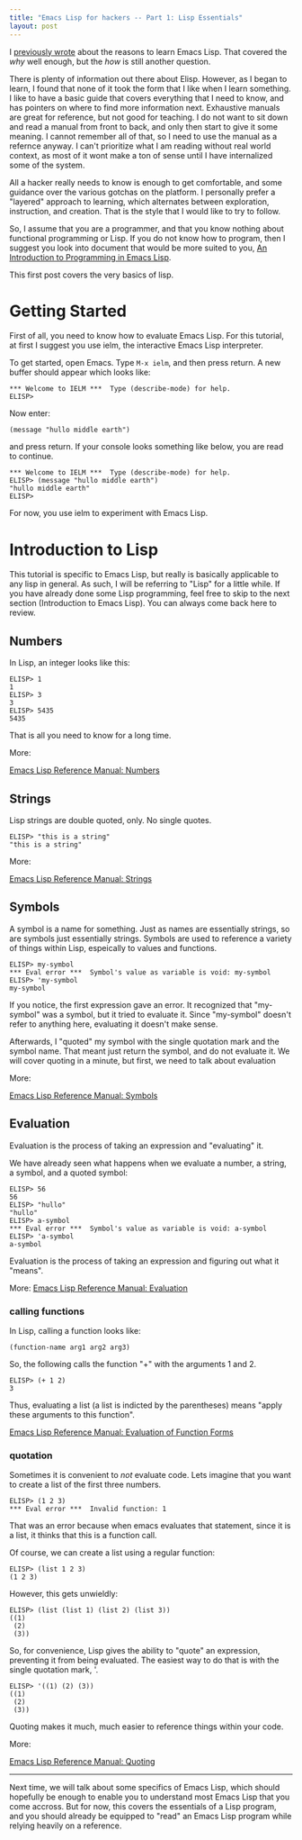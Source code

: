 ```yaml
---
title: "Emacs Lisp for hackers -- Part 1: Lisp Essentials"
layout: post
---
```


I [previously wrote]() about the reasons to learn Emacs Lisp. That covered
the _why_ well enough, but the _how_ is still another question.

There is plenty of information out there about Elisp. However, as I
began to learn, I found that none of it took the form that I like when
I learn something. I like to have a basic guide that covers everything
that I need to know, and has pointers on where to find more
information next. Exhaustive manuals are great for reference, but not
good for teaching. I do not want to sit
down and read a manual from front to back, and only then start to
give it some meaning. I cannot remember all of that, so I need to use
the manual as a refernce anyway. I can't prioritize what
I am reading without real world context, as most of it wont make a ton
of sense until I have internalized some of the system.

All a hacker really needs to know is enough to get
comfortable, and some guidance over the various gotchas on the
platform. I personally prefer a "layered" approach to
learning, which alternates between exploration, instruction, and
creation. That is the style that I would like to try to follow.  

So, I assume that you are a programmer, and that you know nothing
about functional programming or Lisp. If you do not know how to
program, then I suggest you look into document that would be more
suited to you, [An Introduction to Programming in Emacs
Lisp](http://www.gnu.org/software/emacs/emacs-lisp-intro/).  

This first post covers the very basics of lisp. 

# Getting Started #

First of all, you need to know how to evaluate Emacs Lisp. For this
tutorial, at first I suggest you use ielm, the interactive Emacs Lisp
interpreter. 

To get started, open Emacs. Type `M-x ielm`, and then press
return. A new buffer should appear which looks like: 

    *** Welcome to IELM ***  Type (describe-mode) for help.
    ELISP>

Now enter: 

    (message "hullo middle earth")

and press return. If your console looks something like below, you are
read to continue. 

    *** Welcome to IELM ***  Type (describe-mode) for help.
    ELISP> (message "hullo middle earth")
    "hullo middle earth"
    ELISP> 

For now, you use ielm to experiment with Emacs Lisp. 


# Introduction to Lisp #

This tutorial is specific to Emacs Lisp, but really is basically applicable to
any lisp in general. As such, I will be referring to "Lisp" for a
little while. If you have already done some Lisp programming,
feel free to skip to the next section (Introduction to Emacs
Lisp). You can always come back here to review.

## Numbers ##

In Lisp, an integer looks like this: 

    ELISP> 1
    1
    ELISP> 3
    3
    ELISP> 5435
    5435

That is all you need to know for a long time.

More:

[Emacs Lisp Reference Manual: Numbers](http://www.gnu.org/software/emacs/manual/html_node/elisp/Numbers.html#Numbers)



## Strings ##

Lisp strings are double quoted, only. No single quotes.

    ELISP> "this is a string"
    "this is a string"


More:

[Emacs Lisp Reference Manual: Strings](http://www.gnu.org/software/emacs/manual/html_node/elisp/Strings-and-Characters.html#Strings-and-Characters)


## Symbols ## 

A symbol is a name for something. Just as names are
essentially strings, so are symbols just essentially strings.
Symbols are used to reference a variety of things within Lisp,
espeically to values and functions. 

    ELISP> my-symbol
    *** Eval error ***  Symbol's value as variable is void: my-symbol
    ELISP> 'my-symbol
    my-symbol

If you notice, the first expression gave an error. It recognized that
"my-symbol" was a symbol, but it tried to evaluate it. Since
"my-symbol" doesn't refer to anything here, evaluating it doesn't make
sense. 

Afterwards, I "quoted" my symbol with the single quotation mark and
the symbol name. That meant just return the symbol, and do not
evaluate it. We will cover quoting in a minute, but first, we need to
talk about evaluation

More:

[Emacs Lisp Reference Manual: Symbols](http://www.gnu.org/software/emacs/manual/html_node/elisp/Symbols.html#Symbols)


## Evaluation ##

Evaluation is the process of taking an expression and "evaluating"
it. 

We have already seen what happens when we evaluate a number, 
a string, a symbol, and a quoted symbol: 

    ELISP> 56
    56
    ELISP> "hullo"
    "hullo"
    ELISP> a-symbol
    *** Eval error ***  Symbol's value as variable is void: a-symbol
    ELISP> 'a-symbol
    a-symbol

Evaluation is the process of taking an expression and figuring out
what it "means".

More: 
[Emacs Lisp Reference Manual: Evaluation](http://www.gnu.org/software/emacs/manual/html_node/elisp/Evaluation.html#Evaluation)


### calling functions ###

In Lisp, calling a function looks like: 

    (function-name arg1 arg2 arg3)

So, the following calls the function "+" with the arguments 1 and 2. 

    ELISP> (+ 1 2)
    3

Thus, evaluating a list (a list is indicted by the parentheses) means
"apply these arguments to this function". 

[Emacs Lisp Reference Manual: Evaluation of Function Forms](http://www.gnu.org/software/emacs/manual/html_node/elisp/Function-Forms.html#Function-Forms)

### quotation ###

Sometimes it is convenient to _not_ evaluate code. Lets imagine that you
want to create a list of the first three numbers.

    ELISP> (1 2 3)
    *** Eval error ***  Invalid function: 1

That was an error because when emacs evaluates that statement, since
it is a list, it thinks that this is a function call. 

Of course, we can create a list using a regular function: 

    ELISP> (list 1 2 3)
    (1 2 3)

However, this gets unwieldly: 

    ELISP> (list (list 1) (list 2) (list 3))
    ((1)
     (2)
     (3))

So, for convenience, Lisp gives the ability to "quote" an expression,
preventing it from being evaluated. The easiest way to do that is with
the single quotation mark, '.

    ELISP> '((1) (2) (3))
    ((1)
     (2)
     (3))

Quoting makes it much, much easier to reference things within your code. 

More: 

[Emacs Lisp Reference Manual: Quoting](http://www.gnu.org/software/emacs/manual/html_node/elisp/Quoting.html#Quoting)

---

Next time, we will talk about some specifics of Emacs Lisp, which
should hopefully be enough to enable you to understand most Emacs Lisp
that you come accross. But for now, this covers the essentials of a
Lisp program, and you should already be equipped to "read" an Emacs Lisp
program while relying heavily on a reference. 


